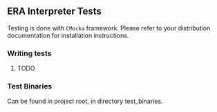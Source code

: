 ## ERA Interpreter Tests
Testing is done with `CMocka` framework. Please refer to your distribution documentation for installation instructions.

### Writing tests

1. TODO

### Test Binaries
Can be found in project root, in directory test_binaries.
